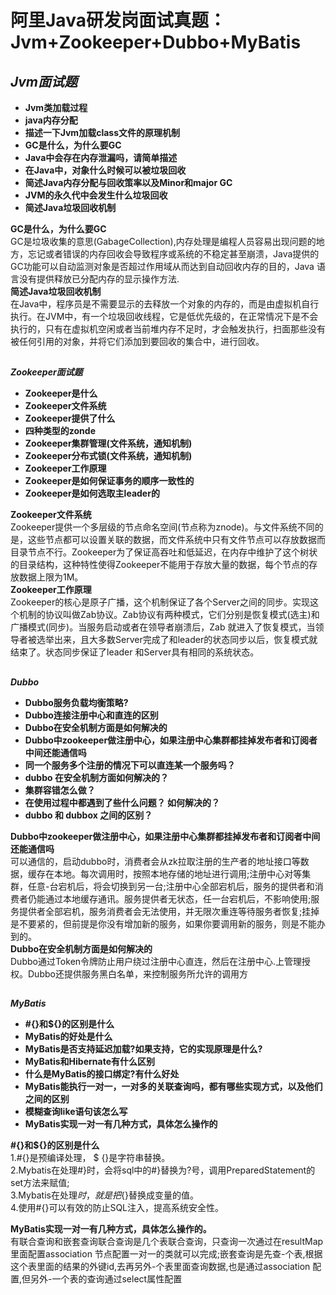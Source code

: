 # 阿里Java研发岗面试真题：Jvm+Zookeeper+Dubbo+MyBatis

## ***Jvm面试题***

- **Jvm类加载过程**
- **java内存分配**
- **描述一下Jvm加载class文件的原理机制**
- **GC是什么，为什么要GC**
- **Java中会存在内存泄漏吗，请简单描述**
- **在Java中，对象什么时候可以被垃圾回收**
- **简述Java内存分配与回收策率以及Minor和major GC**
- **JVM的永久代中会发生什么垃圾回收**
- **简述Java垃圾回收机制**

**GC是什么，为什么要GC**  
GC是垃圾收集的意思(GabageCollection),内存处理是编程人员容易出现问题的地方，忘记或者错误的内存回收会导致程序或系统的不稳定甚至崩溃，Java提供的GC功能可以自动监测对象是否超过作用域从而达到自动回收内存的目的，Java 语言没有提供释放已分配内存的显示操作方法.  
**简述Java垃圾回收机制**  
在Java中，程序员是不需要显示的去释放一个对象的内存的，而是由虚拟机自行执行。在JVM中，有一个垃圾回收线程，它是低优先级的，在正常情况下是不会执行的，只有在虚拟机空闲或者当前堆内存不足时，才会触发执行，扫面那些没有被任何引用的对象，并将它们添加到要回收的集合中，进行回收。

## 

***Zookeeper面试题***  

- **Zookeeper是什么**
- **Zookeeper文件系统**
- **Zookeeper提供了什么**
- **四种类型的zonde**
- **Zookeeper集群管理(文件系统，通知机制)**
- **Zookeeper分布式锁(文件系统，通知机制)**
- **Zookeeper工作原理**
- **Zookeeper是如何保证事务的顺序一致性的**
- **Zookeeper是如何选取主leader的**

**Zookeeper文件系统**  
Zookeeper提供一个多层级的节点命名空间(节点称为znode)。与文件系统不同的是，这些节点都可以设置关联的数据，而文件系统中只有文件节点可以存放数据而目录节点不行。Zookeeper为了保证高吞吐和低延迟，在内存中维护了这个树状的目录结构，这种特性使得Zookeeper不能用于存放大量的数据，每个节点的存放数据上限为1M。  
**Zookeeper工作原理**  
Zookeeper的核心是原子广播，这个机制保证了各个Server之间的同步。实现这个机制的协议叫做Zab协议。Zab协议有两种模式，它们分别是恢复模式(选主)和广播模式(同步)。当服务启动或者在领导者崩溃后，Zab 就进入了恢复模式，当领导者被选举出来，且大多数Server完成了和leader的状态同步以后，恢复模式就结束了。状态同步保证了leader 和Server具有相同的系统状态。

## 

***Dubbo***

- **Dubbo服务负载均衡策略?**
- **Dubbo连接注册中心和直连的区别**
- **Dubbo在安全机制方面是如何解决的**
- **Dubbo中zookeeper做注册中心，如果注册中心集群都挂掉发布者和订阅者中间还能通信吗**
- **同一个服务多个注册的情况下可以直连某一个服务吗？**
- **dubbo 在安全机制方面如何解决的？**
- **集群容错怎么做？**
- **在使用过程中都遇到了些什么问题？ 如何解决的？**
- **dubbo 和 dubbox 之间的区别？**

**Dubbo中zookeeper做注册中心，如果注册中心集群都挂掉发布者和订阅者中间还能通信吗**  
可以通信的，启动dubbo时，消费者会从zk拉取注册的生产者的地址接口等数据，缓存在本地。每次调用时，按照本地存储的地址进行调用;注册中心对等集群，任意-台宕机后，将会切换到另一台;注册中心全部宕机后，服务的提供者和消费者仍能通过本地缓存通讯。服务提供者无状态，任一台宕机后，不影响使用;服务提供者全部宕机，服务消费者会无法使用，并无限次重连等待服务者恢复;挂掉是不要紧的，但前提是你没有增加新的服务，如果你要调用新的服务，则是不能办到的。  
**Dubbo在安全机制方面是如何解决的**  
Dubbo通过Token令牌防止用户绕过注册中心直连，然后在注册中心.上管理授权。Dubbo还提供服务黑白名单，来控制服务所允许的调用方

## 

***MyBatis***

- **#{}和${}的区别是什么**
- **MyBatis的好处是什么**
- **MyBatis是否支持延迟加载?如果支持，它的实现原理是什么?**
- **MyBatis和Hibernate有什么区别**
- **什么是MyBatis的接口绑定?有什么好处**
- **MyBatis能执行一对一，一对多的关联查询吗，都有哪些实现方式，以及他们之间的区别**
- **模糊查询like语句该怎么写**
- **MyBatis实现一对一有几种方式，具体怎么操作的**

**#{}和${}的区别是什么**  
1.#{}是预编译处理， $ {}是字符串替换。  
2.Mybatis在处理#}时，会将sql中的#}替换为?号，调用PreparedStatement的set方法来赋值;  
3.Mybatis在处理${} 时，就是把${}替换成变量的值。  
4.使用#{}可以有效的防止SQL注入，提高系统安全性。  

**MyBatis实现一对一有几种方式，具体怎么操作的。**  
有联合查询和嵌套查询联合查询是几个表联合查询，只查询一次通过在resultMap里面配置association 节点配置一对一的类就可以完成;嵌套查询是先查-个表,根据这个表里面的结果的外键id,去再另外-个表里面查询数据,也是通过association 配置,但另外-一个表的查询通过select属性配置
